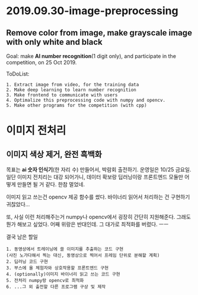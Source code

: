 # 2019.09.30-image-preprocessing

## Remove color from image, make grayscale image with only white and black

Goal: make <strong>AI number recognition</strong>(1 digit only), and participate in the competition, on 25 Oct 2019.

ToDoList:

    1. Extract image from video, for the training data
    2. Make deep learning to learn number recognition
    3. Make frontend to communicate with users
    4. Optimalize this preprocessing code with numpy and opencv.
    5. Make other programs for the competition (with cpp)

# 이미지 전처리

## 이미지 색상 제거, 완전 흑백화

목표는 <strong>ai 숫자 인식기</strong>(한 자리 수) 만들어서, 박람회 출전하기. 운영일은 10/25 금요일.
일단 이미지 전치리는 대강 되어가니, 데이터 확보랑 딥러닝이랑 프론트엔드 모듈만 어떻게 만들면 될 거 같다.
한참 멀었네.

이미지 읽고 쓰는건 opencv 제공 함수를 썼다. 바이너리 읽어서 처리하는 건 구현하기 귀찮았다...

또, 사실 이런 처리해주는거 numpy나 opencv에서 굉장히 간단히 지원해준다.
그래도 뭔가 해보고 싶었다. 어째 위랑은 반대인데.
그 대가로 최적화를 버렸다. ㅡㅡ

결국 남은 할일

    1. 동영상에서 트레이닝에 쓸 이미지를 추출하는 코드 구현
    (사진 노가다해서 찍는 대신, 동영상으로 찍어서 프레임 단위로 분해할 계획)
    2. 딥러닝 코드 구현
    3. 부스에 올 체험자와 상호작용할 프론트엔드 구현
    4. (optionally)이미지 바이너리 읽고 쓰는 코드 구현
    5. 전처리 numpy랑 opencv로 최적화
    6. ...그 외 출전할 다른 프로그램 구상 및 제작

